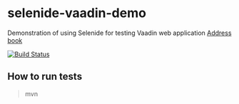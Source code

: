 selenide-vaadin-demo
====================

Demonstration of using Selenide for testing Vaadin web application [Address book](http://demo.vaadin.com/AddressBook/)

[![Build Status](https://travis-ci.org/selenide-examples/selenide-vaadin-demo.png)](https://travis-ci.org/selenide-examples/selenide-vaadin-demo)

## How to run tests

> mvn